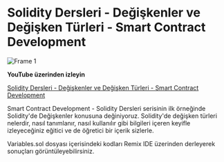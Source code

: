 # Solidity Dersleri - Değişkenler ve Değişken Türleri - Smart Contract Development

![Frame 1](https://user-images.githubusercontent.com/13097272/232843658-4d7f403f-5b67-4fbb-8cd4-e006535dd335.jpg)

**YouTube üzerinden izleyin**

[Solidity Dersleri - Değişkenler ve Değişken Türleri - Smart Contract Development](https://www.youtube.com/watch?v=XbesSF9VW3Y)

Smart Contract Development - Solidity Dersleri serisinin ilk örneğinde Solidity'de Değişkenler konusuna değiniyoruz. Solidity'de değişken türleri nelerdir, nasıl tanımlanır, nasıl kullanılır gibi bilgileri içeren keyifle izleyeceğiniz eğitici ve de öğretici bir içerik sizlerle.

Variables.sol dosyası içerisindeki kodları Remix IDE üzerinden derleyerek sonuçları görüntüleyebilirsiniz.
